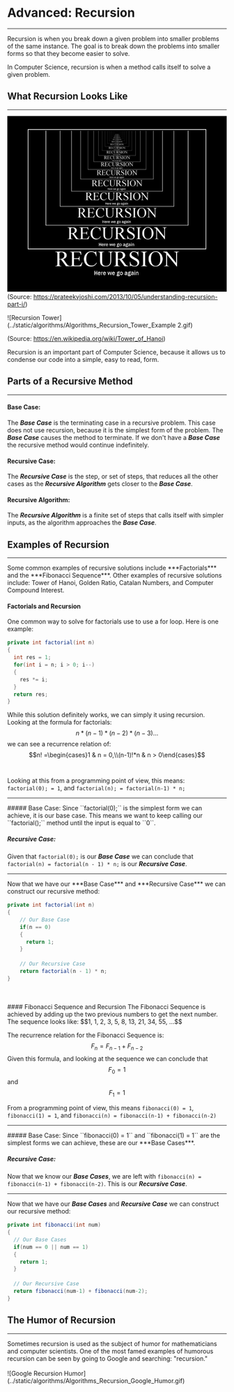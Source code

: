 # Advanced: Recursion
<hr>
Recursion is when you break down a given problem into smaller problems of the same instance. The goal is to break down the problems into smaller forms so that they become easier to solve. 

In Computer Science, recursion is when a method calls itself to solve a given problem.

## What Recursion Looks Like
<hr>

![Recursion Example](../static/algorithms/Algorithms_Recursion_Example.jpg)
(Source: https://prateekvjoshi.com/2013/10/05/understanding-recursion-part-i/)

![Recursion Tower](../static/algorithms/Algorithms_Recursion_Tower_Example 2.gif)

(Source: https://en.wikipedia.org/wiki/Tower_of_Hanoi)

Recursion is an important part of Computer Science, because it allows us to condense our code into a simple, easy to read, form.

## Parts of a Recursive Method
<hr>

#### Base Case:
The ***Base Case*** is the terminating case in a recursive problem. This case does not use recursion, because it is the simplest form of the problem. The ***Base Case*** causes the method to terminate. If we don't have a ***Base Case*** the recursive method would continue indefinitely. 

#### Recursive Case:
The ***Recursive Case*** is the step, or set of steps, that reduces all the other cases as the ***Recursive Algorithm*** gets closer to the ***Base Case***.

#### Recursive Algorithm:
The ***Recursive Algorithm*** is a finite set of steps that calls itself with simpler inputs, as the algorithm approaches the ***Base Case***.

## Examples of Recursion
<hr>
Some common examples of recursive solutions include ***Factorials*** and the ***Fibonacci Sequence***. Other examples of recursive solutions include: Tower of Hanoi, Golden Ratio, Catalan Numbers, and Computer Compound Interest.

#### Factorials and Recursion
One common way to solve for factorials use to use a for loop.
Here is one example:

```Java
private int factorial(int n)
{
  int res = 1;
  for(int i = n; i > 0; i--)
  {
    res *= i;
  }
  return res;
}
```
While this solution definitely works, we can simply it using recursion.
Looking at the formula for factorials: $$n*(n-1)*(n-2)*(n-3)...$$
we can see a recurrence relation of: $$n! =\begin{cases}1 & n = 0,\\(n-1)!*n & n > 0\end{cases}$$ 
<br>
<br>
Looking at this from a programming point of view, this means:
``factorial(0); = 1``, and ``factorial(n); = factorial(n-1) * n;``
<hr>
##### Base Case:
Since ``factorial(0);`` is the simplest form we can achieve, it is our base case. This means we want to keep calling our ``factorial();`` method until the input is equal to ``0``.

##### Recursive Case:
Given that ``factorial(0);`` is our ***Base Case*** we can conclude that ``factorial(n) = factorial(n - 1) * n;`` is our ***Recursive Case***.
<hr>
Now that we have our ***Base Case*** and ***Recursive Case*** we can construct our recursive method:

```Java
private int factorial(int n)
{
    // Our Base Case
    if(n == 0)
    {
      return 1;
    }
    
    // Our Recursive Case
    return factorial(n - 1) * n;
}
```
<br>
<br>
#### Fibonacci Sequence and Recursion
The Fibonacci Sequence is achieved by adding up the two previous numbers to get the next number. The sequence looks like: $$1, 1, 2, 3, 5, 8, 13, 21, 34, 55, ...$$

The recurrence relation for the Fibonacci Sequence is: $$F_{n} = F_{n-1} + F_{n-2}$$
Given this formula, and looking at the sequence we can conclude that $$F_{0} = 1$$ and $$F_{1} = 1$$

From a programming point of view, this means ``fibonacci(0) = 1``, ``fibonacci(1) = 1``, and ``fibonacci(n) = fibonacci(n-1) + fibonacci(n-2)``

<hr>
##### Base Case:
Since ``fibonacci(0) = 1`` and ``fibonacci(1) = 1`` are the simplest forms we can achieve, these are our ***Base Cases***.

##### Recursive Case:
Now that we know our ***Base Cases***, we are left with ``fibonacci(n) = fibonacci(n-1) + fibonacci(n-2)``. This is our ***Recursive Case***.
<hr>

Now that we have our ***Base Cases*** and ***Recursive Case*** we can construct our recursive method:

```Java
private int fibonacci(int num)
{
  // Our Base Cases
  if(num == 0 || num == 1)
  {
    return 1;
  }
  
  // Our Recursive Case
  return fibonacci(num-1) + fibonacci(num-2);
}
```

## The Humor of Recursion
<hr>
Sometimes recursion is used as the subject of humor for mathematicians and computer scientists. One of the most famed examples of humorous recursion can be seen by going to Google and searching: "recursion." 
<br>
<br>
![Google Recursion Humor](../static/algorithms/Algorithms_Recursion_Google_Humor.gif)
